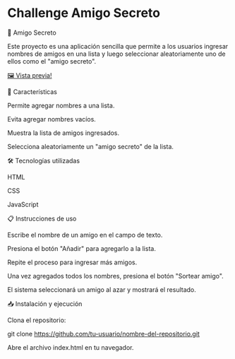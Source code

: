 <h1>Challenge Amigo Secreto</h1>
🎉 Amigo Secreto

Este proyecto es una aplicación sencilla que permite a los usuarios ingresar nombres de amigos en una lista y luego seleccionar aleatoriamente uno de ellos como el "amigo secreto".

[🖼️ Vista previa!](./assets/amigo-secreto.png)



🚀 Características

Permite agregar nombres a una lista.

Evita agregar nombres vacíos.

Muestra la lista de amigos ingresados.

Selecciona aleatoriamente un "amigo secreto" de la lista.

🛠️ Tecnologías utilizadas

HTML

CSS

JavaScript

📋 Instrucciones de uso

Escribe el nombre de un amigo en el campo de texto.

Presiona el botón "Añadir" para agregarlo a la lista.

Repite el proceso para ingresar más amigos.

Una vez agregados todos los nombres, presiona el botón "Sortear amigo".

El sistema seleccionará un amigo al azar y mostrará el resultado.

📥 Instalación y ejecución

Clona el repositorio:

git clone https://github.com/tu-usuario/nombre-del-repositorio.git

Abre el archivo index.html en tu navegador.



